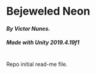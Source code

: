 # Bejeweled Neon

#### *By Victor Nunes.*
#### *Made with Unity 2019.4.19f1*
#
Repo initial read-me file.